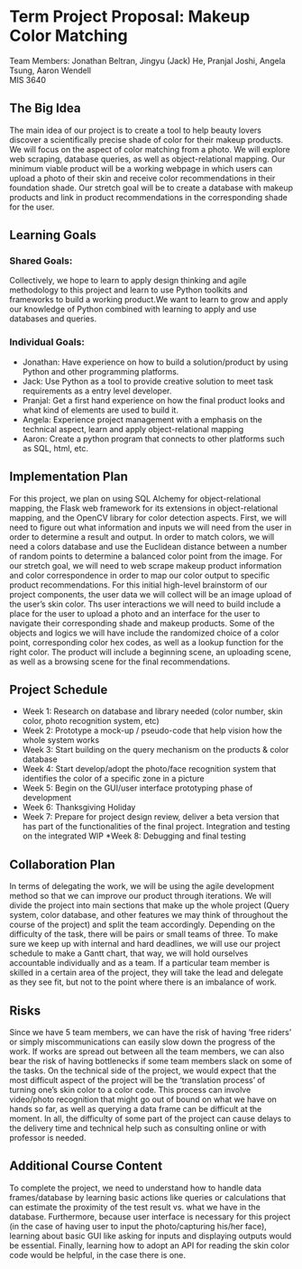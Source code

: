 # Term Project Proposal: Makeup Color Matching
Team Members: Jonathan Beltran, Jingyu (Jack) He, Pranjal Joshi, Angela Tsung, Aaron Wendell\
MIS 3640

## The Big Idea

The main idea of our project is to create a tool to help beauty lovers discover a scientifically precise shade of color for their makeup products. We will focus on the aspect of color matching from a photo. We will explore web scraping, database queries, as well as object-relational mapping. Our minimum viable product will be a working webpage in which users can upload a photo of their skin and receive color recommendations in their foundation shade. Our stretch goal will be to create a database with makeup products and link in product recommendations in the corresponding shade for the user.

## Learning Goals

### Shared Goals:
Collectively, we hope to learn to apply design thinking and agile methodology to this project and learn to use Python toolkits and frameworks to build a working product.We want to learn to grow and apply our knowledge of Python combined with learning to apply and use databases and queries.

### Individual Goals:
* Jonathan: Have experience on how to build a solution/product by using Python and other programming platforms.
* Jack: Use Python as a tool to provide creative solution to meet task requirements as a entry level developer.
* Pranjal: Get a first hand experience on how the final product looks and what kind of elements are used to build it. 
* Angela: Experience project management with a emphasis on the technical aspect, learn and apply object-relational mapping
* Aaron: Create a python program that connects to other platforms such as SQL, html, etc.

## Implementation Plan

For this project, we plan on using SQL Alchemy for object-relational mapping, the Flask web framework for its extensions in object-relational mapping, and the OpenCV library for color detection aspects. First, we will need to figure out what information and inputs we will need from the user in order to determine a result and output. In order to match colors, we will need a colors database and use the Euclidean distance between a number of random points  to determine a balanced color point from the image. For our stretch goal, we will need to web scrape makeup product information and color correspondence in order to map our color output to specific product recommendations.
For this initial high-level brainstorm of our project components, the user data we will collect will be an image upload of the user’s skin color. Ths user interactions we will need to build include a place for the user to upload a photo and an interface for the user to navigate their corresponding shade and makeup products. Some of the objects and logics we will have include the randomized choice of a color point, corresponding color hex codes, as well as a lookup function for the right color. The product will include a beginning scene, an uploading scene, as well as a browsing scene for the final recommendations.

## Project Schedule

* Week 1: Research on database and library needed (color number, skin color, photo recognition system, etc)
* Week 2: Prototype a mock-up / pseudo-code that help vision how the whole system works
* Week 3: Start building on the query mechanism on the products & color database
* Week 4: Start develop/adopt the photo/face recognition system that identifies the color of a specific zone in a picture
* Week 5: Begin on the GUI/user interface prototyping phase of development
* Week 6: Thanksgiving Holiday
* Week 7: Prepare for project design review, deliver a beta version that has part of the functionalities of the final project. Integration and testing on the integrated WIP
*Week 8: Debugging and final testing

## Collaboration Plan

In terms of delegating the work, we will be using the agile development method so that we can improve our product through iterations. We will divide the project into main sections that make up the whole project (Query system, color database, and other features we may think of throughout the course of the project) and split the team accordingly. Depending on the difficulty of the task, there will be pairs or small teams of three. To make sure we keep up with internal and hard deadlines, we will use our project schedule to make a Gantt chart, that way, we will hold ourselves accountable individually and as a team. If a particular team member is skilled in a certain area of the project, they will take the lead and delegate as they see fit, but not to the point where there is an imbalance of work.

## Risks

Since we have 5 team members, we can have the risk of having ‘free riders’ or simply miscommunications can easily slow down the progress of the work. If works are spread out between all the team members, we can also bear the risk of having bottlenecks if some team members slack on some of the tasks.
On the technical side of the project, we would expect that the most difficult aspect of the project will be the ‘translation process’ of turning one’s skin color to a color code. This process can involve video/photo recognition that might go out of bound on what we have on hands so far, as well as querying a data frame can be difficult at the moment. In all, the difficulty of some part of the project can cause delays to the delivery time and technical help such as consulting online or with professor is needed.

## Additional Course Content

To complete the project, we need to understand how to handle data frames/database by learning basic actions like queries or calculations that can estimate the proximity of the test result vs. what we have in the database. Furthermore, because user interface is necessary for this project (in the case of having user to input the photo/capturing his/her face), learning about basic GUI like asking for inputs and displaying outputs would be essential. Finally, learning how to adopt an API for reading the skin color code would be helpful, in the case there is one.
